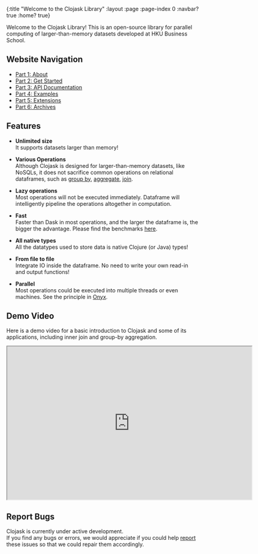 {:title "Welcome to the Clojask Library"
 :layout :page
 :page-index 0
 :navbar? true
 :home? true}

Welcome to the Clojask Library! This is an open-source library for parallel computing of larger-than-memory datasets developed at HKU Business School.

## Website Navigation

- [Part 1: About](/pages-output/about)
- [Part 2: Get Started](/posts-output/get-started)
- [Part 3: API Documentation](/posts-output/API)
- [Part 4: Examples](/posts-output/examples)
- [Part 5: Extensions](/posts-output/extensions)
- [Part 6: Archives](/archives)

## Features
- **Unlimited size**  
  It supports datasets larger than memory!
<ul></ul>

- **Various Operations**  
  Although Clojask is designed for larger-than-memory datasets, like NoSQLs, it does not sacrifice common operations on relational dataframes, such as [group by](https://clojure-finance.github.io/clojask-website/posts-output/API/#group-by), [aggregate](https://clojure-finance.github.io/clojask-website/posts-output/API/#aggregate), [join](https://clojure-finance.github.io/clojask-website/posts-output/API/#inner-join--left-join--right-join).  
<ul></ul>

- **Lazy operations**  
  Most operations will not be executed immediately. Dataframe will intelligently pipeline the operations altogether in computation. 
<ul></ul>

- **Fast**  
  Faster than Dask in most operations, and the larger the dataframe is, the bigger the advantage. Please find the benchmarks [here](https://clojure-finance.github.io/clojask-website/pages-output/about/#benchmarks).
<ul></ul>

- **All native types**  
  All the datatypes used to store data is native Clojure (or Java) types!
<ul></ul>

- **From file to file**  
  Integrate IO inside the dataframe. No need to write your own read-in and output functions!
<ul></ul>

- **Parallel**  
  Most operations could be executed into multiple threads or even machines. See the principle in [Onyx](http://www.onyxplatform.org/).

## Demo Video

Here is a demo video for a basic introduction to Clojask and some of its applications, including inner join and group-by aggregation.  

<iframe width="640" height="400" 
src="https://www.youtube.com/embed/Jl-Pbu16Xk8">
</iframe> 

## Report Bugs 

Clojask is currently under active development.  
If you find any bugs or errors, we would appreciate if you could help [report](https://github.com/clojure-finance/clojask/issues) these issues so that we could repair them accordingly.
